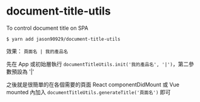 # document-title-utils
To control document title on SPA

```
$ yarn add jason90929/document-title-utils
```

效果：
`頁面名 | 我的產品名`

先在 App 或初始層執行
`documentTitleUtils.init('我的產品名', '|')`，第二參數預設為 '|'

之後就是很簡單的在各個需要的頁面 React componentDidMount 或 Vue mounted 內加入 `documentTitleUtils.generateTitle('頁面名')` 即可
